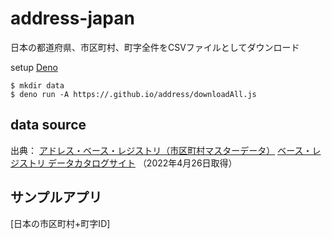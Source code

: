 # address-japan

日本の都道府県、市区町村、町字全件をCSVファイルとしてダウンロード

setup [Deno](https://deno.land/)

```
$ mkdir data
$ deno run -A https://.github.io/address/downloadAll.js
```

## data source

出典： [アドレス・ベース・レジストリ（市区町村マスターデータ）](https://www.digital.go.jp/news/KgQ8ac8h/) [ベース・レジストリ データカタログサイト](https://registry-catalog.registries.digital.go.jp/dataset/o1-000000_g2-000002) （2022年4月26日取得）

## サンプルアプリ

[日本の市区町村+町字ID]
